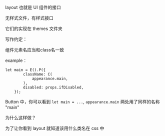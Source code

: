 layout 也就是 UI 组件的接口

无样式文件，有样式接口

它们的实现在 themes 文件夹

写作约定：

组件元素名应当和class名一致

example：

```
let main = E().P({
        className: C(
            appearance.main,
        ),
        disabled: props.ifDisabled,
    });
```

Button 中，你可以看到 `let main = ...`,   `appearance.main`  两处用了同样的名称 "main"

为什么这样做？

为了让你看到 layout 就知道该用什么类名在 css 中